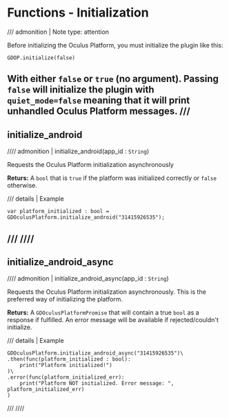 # Functions - Initialization
/// admonition | Note
    type: attention

Before initializing the Oculus Platform, you must initialize the plugin like this:
```
GDOP.initialize(false)
```
With either `false` or `true` (no argument). Passing `false` will initialize the plugin with `quiet_mode=false` meaning that it will print unhandled Oculus Platform messages.
///
------
## initialize_android
//// admonition | initialize_android(app_id : `String`)

Requests the Oculus Platform initialization asynchronously

**Returs:** A `bool` that is `true` if the platform was initialized correctly or `false` otherwise.

/// details | Example
```
var platform_initialized : bool = GDOculusPlatform.initialize_android("31415926535");
```
///
////
---
## initialize_android_async
//// admonition | initialize_android_async(app_id : `String`)

Requests the Oculus Platform initialization asynchronously. This is the preferred way of initializing the platform.

**Returs:** A `GDOculusPlatformPromise` that will contain a true `bool` as a response if fulfilled. An error message will be available if rejected/couldn't initialize.

/// details | Example
```
GDOculusPlatform.initialize_android_async("31415926535")\
.then(func(platform_initialized : bool):
    print("Platform initialized!")
)\
.error(func(platform_initialized_err):
    print("Platform NOT initialized. Error message: ", platform_initialized_err)
)
```
///
////